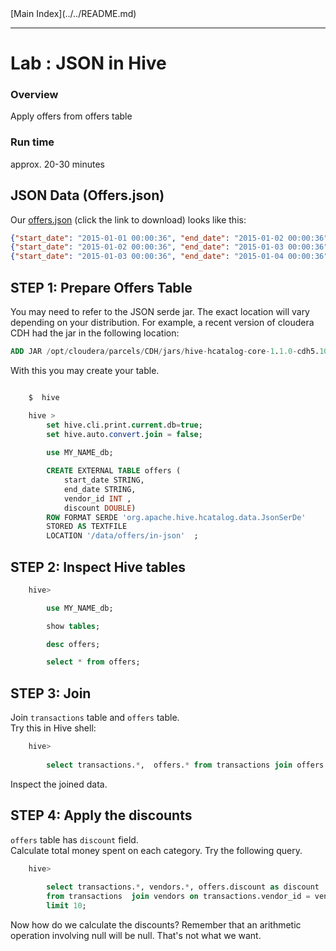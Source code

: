 <link rel='stylesheet' href='../../assets/css/main.css'/>
[Main Index](../../README.md)

-----

Lab : JSON in Hive
=================

### Overview
Apply offers from offers table


### Run time
approx. 20-30 minutes

## JSON Data (Offers.json)
Our [offers.json](../../data/cc-data/offers.json) (click the link to download)
looks like this:

```json
{"start_date": "2015-01-01 00:00:36", "end_date": "2015-01-02 00:00:36", "discount": 0.10, "vendor_id": 5}
{"start_date": "2015-01-02 00:00:36", "end_date": "2015-01-03 00:00:36", "discount": 0.05, "vendor_id": 1}
{"start_date": "2015-01-03 00:00:36", "end_date": "2015-01-04 00:00:36", "discount": 0.20, "vendor_id": 2}
```

## STEP 1:  Prepare Offers Table

You may need to refer to the JSON serde jar. The exact location will vary depending on your distribution.
For example, a recent version of cloudera CDH had the jar in the following location:

```sql
ADD JAR /opt/cloudera/parcels/CDH/jars/hive-hcatalog-core-1.1.0-cdh5.10.0.jar
```

With this you may create your table.

```sql

    $  hive

    hive >
        set hive.cli.print.current.db=true;
        set hive.auto.convert.join = false;
        
        use MY_NAME_db;

        CREATE EXTERNAL TABLE offers (
            start_date STRING,
            end_date STRING,
            vendor_id INT ,
            discount DOUBLE)
        ROW FORMAT SERDE 'org.apache.hive.hcatalog.data.JsonSerDe'
        STORED AS TEXTFILE
        LOCATION '/data/offers/in-json'  ;
```

## STEP 2:  Inspect Hive tables

```sql
    hive> 

        use MY_NAME_db;

        show tables;

        desc offers;

        select * from offers;
```

## STEP 3:  Join
Join `transactions` table and `offers` table.  
Try this in Hive shell:

```sql
    hive> 
    
        select transactions.*,  offers.* from transactions join offers on (transactions.vendor_id = offers.vendor_id) limit 10; 
```

Inspect the joined data.

## STEP 4:  Apply the discounts
`offers` table has `discount` field.  
Calculate total money spent on each category.  Try the following query.

```sql
    hive> 
    
        select transactions.*, vendors.*, offers.discount as discount 
        from transactions  join vendors on transactions.vendor_id = vendors.id left outer join offers on offers.vendor_id = vendors.id 
        limit 10;
```

Now how do we calculate the discounts?  Remember that an arithmetic operation involving null will be null.  That's not what we want.  



